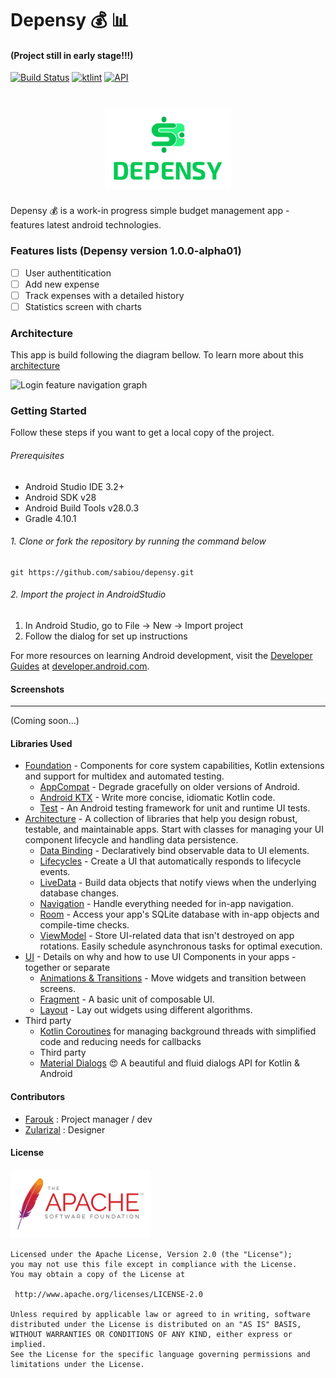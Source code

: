 # Depensy :moneybag: :bar_chart:

#### (Project still in early stage!!!)
[![Build Status](https://app.bitrise.io/app/1394cf788ff01b75/status.svg?token=qFItOXE6VH1TER-CknMbIQ&branch=master)](https://app.bitrise.io/app/1394cf788ff01b75)
[![ktlint](https://img.shields.io/badge/code%20style-%E2%9D%A4-FF4081.svg)](https://ktlint.github.io/)
[![API](https://img.shields.io/badge/API-28%2B-brightgreen.svg?style=flat-square)](https://android-arsenal.com/api?level=28)

<h1 align=center>
<img src="logo/vertical.png" width=40%>
</h1>

Depensy :moneybag: is a work-in progress simple budget management app - features latest android technologies.

### Features lists (Depensy version 1.0.0-alpha01)
- [ ] User authentitication
- [ ] Add new expense
- [ ] Track expenses with a detailed history
- [ ] Statistics screen with charts

### Architecture
This app is build following the diagram bellow. To learn more about this [architecture](https://developer.android.com/jetpack/docs/guide#separation-of-concerns)

![Login feature navigation graph](https://github.com/sabiou/depensy/blob/master/readme/depensy-architecture.png)

### Getting Started
Follow these steps if you want to get a local copy of the project.

###### Prerequisites
*   Android Studio IDE 3.2+
*   Android SDK v28
*   Android Build Tools v28.0.3
*   Gradle 4.10.1

###### 1. Clone or fork the repository by running the command below
```
git https://github.com/sabiou/depensy.git
```

###### 2. Import the project in AndroidStudio
1.  In Android Studio, go to File -> New -> Import project
2.  Follow the dialog for set up instructions

For more resources on learning Android development, visit the
[Developer Guides](https://developer.android.com/guide/) at
[developer.android.com](https://developer.android.com).

#### Screenshots
-----------

(Coming soon...)

#### Libraries Used
* [Foundation][0] - Components for core system capabilities, Kotlin extensions and support for
  multidex and automated testing.
  * [AppCompat][1] - Degrade gracefully on older versions of Android.
  * [Android KTX][2] - Write more concise, idiomatic Kotlin code.
  * [Test][4] - An Android testing framework for unit and runtime UI tests.
* [Architecture][10] - A collection of libraries that help you design robust, testable, and
  maintainable apps. Start with classes for managing your UI component lifecycle and handling data
  persistence.
  * [Data Binding][11] - Declaratively bind observable data to UI elements.
  * [Lifecycles][12] - Create a UI that automatically responds to lifecycle events.
  * [LiveData][13] - Build data objects that notify views when the underlying database changes.
  * [Navigation][14] - Handle everything needed for in-app navigation.
  * [Room][16] - Access your app's SQLite database with in-app objects and compile-time checks.
  * [ViewModel][17] - Store UI-related data that isn't destroyed on app rotations. Easily schedule
     asynchronous tasks for optimal execution.
* [UI][30] - Details on why and how to use UI Components in your apps - together or separate
  * [Animations & Transitions][31] - Move widgets and transition between screens.
  * [Fragment][34] - A basic unit of composable UI.
  * [Layout][35] - Lay out widgets using different algorithms.
* Third party
  * [Kotlin Coroutines][91] for managing background threads with simplified code and reducing needs for callbacks
  * Third party
  * [Material Dialogs][92] :heart_eyes: A beautiful and fluid dialogs API for Kotlin & Android

[0]: https://developer.android.com/jetpack/foundation/
[1]: https://developer.android.com/topic/libraries/support-library/packages#v7-appcompat
[2]: https://developer.android.com/kotlin/ktx
[4]: https://developer.android.com/training/testing/
[10]: https://developer.android.com/jetpack/arch/
[11]: https://developer.android.com/topic/libraries/data-binding/
[12]: https://developer.android.com/topic/libraries/architecture/lifecycle
[13]: https://developer.android.com/topic/libraries/architecture/livedata
[14]: https://developer.android.com/topic/libraries/architecture/navigation/
[16]: https://developer.android.com/topic/libraries/architecture/room
[17]: https://developer.android.com/topic/libraries/architecture/viewmodel
[30]: https://developer.android.com/jetpack/ui/
[31]: https://developer.android.com/training/animation/
[34]: https://developer.android.com/guide/components/fragments
[35]: https://developer.android.com/guide/topics/ui/declaring-layout
[91]: https://kotlinlang.org/docs/reference/coroutines-overview.html
[92]: https://github.com/afollestad/material-dialogs


#### Contributors
* [Farouk](https://github.com/sabiou) : Project manager / dev
* [Zularizal](https://github.com/zularizal) : Designer

#### License
<a href="http://www.apache.org/licenses/LICENSE-2.0" target="_blank">
  <img alt="Apache License 2.0" src="readme/apache.png" height="110"/>
</a>

    Licensed under the Apache License, Version 2.0 (the "License");
    you may not use this file except in compliance with the License.
    You may obtain a copy of the License at

     http://www.apache.org/licenses/LICENSE-2.0

    Unless required by applicable law or agreed to in writing, software
    distributed under the License is distributed on an "AS IS" BASIS,
    WITHOUT WARRANTIES OR CONDITIONS OF ANY KIND, either express or implied.
    See the License for the specific language governing permissions and
    limitations under the License.
